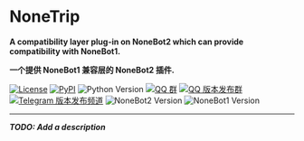 # NoneTrip

**A compatibility layer plug-in on NoneBot2 which can provide compatibility with NoneBot1.**

**一个提供 NoneBot1 兼容层的 NoneBot2 插件.**

[![License](https://img.shields.io/github/license/nonebot/nonebot.svg)](LICENSE)
[![PyPI](https://img.shields.io/pypi/v/nonetrip.svg)](https://pypi.python.org/pypi/nonebot)
![Python Version](https://img.shields.io/badge/python-3.7+-blue.svg)
[![QQ 群](https://img.shields.io/badge/qq%E7%BE%A4-768887710-orange.svg)](https://jq.qq.com/?_wv=1027&k=5OFifDh)
[![QQ 版本发布群](https://img.shields.io/badge/%E7%89%88%E6%9C%AC%E5%8F%91%E5%B8%83%E7%BE%A4-218529254-green.svg)](https://jq.qq.com/?_wv=1027&k=5Nl0zhE)
[![Telegram 版本发布频道](https://img.shields.io/badge/%E7%89%88%E6%9C%AC%E5%8F%91%E5%B8%83%E9%A2%91%E9%81%93-join-green.svg)](https://t.me/cqhttp_release)
![NoneBot2 Version](https://img.shields.io/badge/NoneBot2-alpha.10-black.svg)
![NoneBot1 Version](https://img.shields.io/badge/NoneBot1-1.8.2-black.svg)

---

**_TODO: Add a description_**
